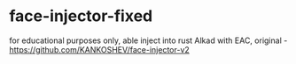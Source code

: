 # face-injector-fixed
for educational purposes only,
able inject into rust Alkad with EAC,
original - https://github.com/KANKOSHEV/face-injector-v2
